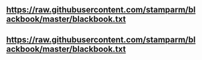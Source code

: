 ## https://raw.githubusercontent.com/stamparm/blackbook/master/blackbook.txt
## https://raw.githubusercontent.com/stamparm/blackbook/master/blackbook.txt
